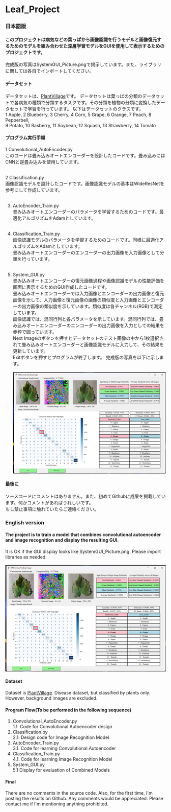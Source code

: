 # Leaf_Project
### 日本語版
#### このプロジェクトは病気などの葉っぱから画像認識を行うモデルと画像復元するためのモデルを組み合わせた深層学習モデルをGUIを使用して表示するためのプロジェクトです。
完成版の写真はSystemGUI_Picture.pngで掲示しています。また、ライブラリに関しては各自でインポートしてください。

#### データセット
データセットは、[PlantVillage](https://data.mendeley.com/datasets/tywbtsjrjv/1)です。
データセットは葉っぱの分類のデータセットで各病気の種類で分類するタスクです。その分類を植物の分類に変換したデータセットで学習を行っています。
以下はデータセットのクラスです。<br>
1 Apple, 2 Blueberry, 3 Cherry, 4 Corn, 5 Grape, 6 Orange, 7 Peach, 8 Pepperbell, <br>
9 Potato, 10 Rasberry, 11 Soybean, 12 Squash, 13 Strawberry, 14 Tomato<br>

#### プログラム実行手順
1 Convolutional_AutoEncoder.py<br>
このコードは畳み込みオートエンコーダーを設計したコードです。畳み込みにはCNNと逆畳み込みを使用しています。<br><br>

2 Classification.py<br>
画像認識モデルを設計したコードです。画像認識モデルの基本はWideResNetを参考にして作成しています。<br><br>

3. AutoEncoder_Train.py<br>
畳み込みオートエンコーダーのパラメータを学習するためのコードです。最適化アルゴリズムをAdamとしています。<br><br>

4. Classification_Train.py<br>
画像認識モデルのパラメータを学習するためのコードです。同様に最適化アルゴリズムをAdamとしています。<br>
畳み込みオートエンコーダーのエンコーダーの出力画像を入力画像として分類を行っています。<br><br>

5. System_GUI.py<br>
畳み込みオートエンコーダーの復元画像過程や画像認識モデルの性能評価を画面に表示するためのGUI作成したコードです。<br>
畳み込みオートエンコーダーでは入力画像とエンコーダーの出力画像と復元画像を示して、入力画像と復元画像の画像の類似度と入力画像とエンコーダーの出力画像の類似度を示しています。類似度は各チャンネル(RGB)で測定しています。<br>
画像認識では、混同行列と各パラメータを示しています。混同行列では、畳み込みオートエンコーダーのエンコーダーの出力画像を入力としての結果を赤枠で囲っています。<br>
Next Imageのボタンを押すとデータセットのテスト画像の中から1枚選択されて畳み込みオートエンコーダーと画像認識モデルに入力して、その結果を更新しています。<br>
Exitボタンを押すとプログラムが終了します。
完成版の写真を以下に示します。<br><br>
![](SystemGUI_Picture.png)

#### 最後に
ソースコードにコメントはありません。また、初めてGithubに成果を掲載しています。何かコメントがあればうれしいです。<br>
もし禁止事項に触れていたらご連絡ください。<br>



### English version
#### The project is to train a model that combines convolutional autoencoder and image recognition and display the resulting GUI.
It is OK if the GUI display looks like SystemGUI_Picture.png. Please import libraries as needed.<br><br>
![](SystemGUI_Picture.png)

#### Dataset
Dataset is [PlantVillage](https://data.mendeley.com/datasets/tywbtsjrjv/1).
Disease dataset, but classified by plants only. However, background images are excluded.

#### Program Flow(To be performed in the following sequence)
1. Convolutional_AutoEncoder.py<br>
   1.1. Code for Convolutional Autoencoder design<br>
2. Classification.py<br>
   2.1. Design code for Image Recognition Model<br>
3. AutoEncoder_Train.py<br>
   3.1. Code for learning Convolutional Autoencoder<br>
4. Classification_Train.py<br>
   4.1. Code for learning Image Recognition Model<br>
5. System_GUI.py<br>
   5.1 Display for evaluation of Combined Models<br>

#### Final
There are no comments in the source code.
Also, for the first time, I'm posting the results on Github. Any comments would be appreciated. Please contact me if I'm mentioning anything prohibited.
